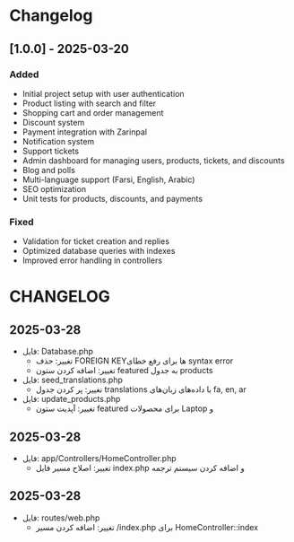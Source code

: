 # Changelog

## [1.0.0] - 2025-03-20
### Added
- Initial project setup with user authentication
- Product listing with search and filter
- Shopping cart and order management
- Discount system
- Payment integration with Zarinpal
- Notification system
- Support tickets
- Admin dashboard for managing users, products, tickets, and discounts
- Blog and polls
- Multi-language support (Farsi, English, Arabic)
- SEO optimization
- Unit tests for products, discounts, and payments

### Fixed
- Validation for ticket creation and replies
- Optimized database queries with indexes
- Improved error handling in controllers

# CHANGELOG

## 2025-03-28
- فایل: Database.php
  - تغییر: حذف FOREIGN KEYها برای رفع خطای syntax error
  - تغییر: اضافه کردن ستون featured به جدول products
- فایل: seed_translations.php
  - تغییر: پر کردن جدول translations با داده‌های زبان‌های fa, en, ar
- فایل: update_products.php
  - تغییر: آپدیت ستون featured برای محصولات Laptop و

## 2025-03-28
- فایل: app/Controllers/HomeController.php
  - تغییر: اصلاح مسیر فایل index.php و اضافه کردن سیستم ترجمه

## 2025-03-28
- فایل: routes/web.php
  - تغییر: اضافه کردن مسیر /index.php برای HomeController::index

